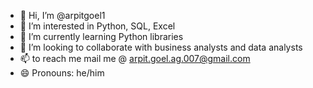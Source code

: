 - 👋 Hi, I’m @arpitgoel1
- 👀 I’m interested in Python, SQL, Excel
- 🌱 I’m currently learning Python libraries
- 💞️ I’m looking to collaborate with business analysts and data analysts
- 📫 to reach me mail me @ arpit.goel.ag.007@gmail.com
- 😄 Pronouns: he/him

<!---
arpitgoel1/arpitgoel1 is a ✨ special ✨ repository because its `README.md` (this file) appears on your GitHub profile.
You can click the Preview link to take a look at your changes.
--->
